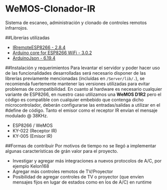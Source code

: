 # WeMOS-Clonador-IR
Sistema de escaneo, administración y clonado de controles remotos infrarrojos.

##Librerías utilizadas
- [IRremoteESP8266 - 2.8.4](https://github.com/crankyoldgit/IRremoteESP8266)
- [Arduino core for ESP8266 WiFi - 3.0.2](https://github.com/esp8266/Arduino)
- [ArduinoJson - 6.19.4](https://github.com/bblanchon/ArduinoJson)


##Instalación y requerimientos
Para levantar el servidor y poder hacer uso de las funcionalidades desarrolladas será necesario disponer de las librerías previamente mencionadas (incluídas en `/Server/lib/.`), se recomienda fuertemente mantener las versiones utilizadas para evitar problemas de compatibilidad.
En cuanto al hardware es necesario cualquier variante de ESP8266, en nuestro caso utilizamos una **WeMOS D1R2** pero el código es compatible con cualquier embebido que contenga dicho microcontrolador, deberán configurarse las entradas/salidas a utilizar en el #define de código.
Tanto el emisor como el receptor IR envían el mensaje modulado @ 38KHz.

- ESP8266 / WeMOS
- KY-022 (Receptor IR)
- KY-005 (Emisor IR)


##Formas de contribuir
Por motivos de tiempo no se llegó a implementar algunas características de grán valor para el proyecto.
- Investigar y agregar más integraciones a nuevos protocolos de A/C, por ejemplo Kelon168
- Agregar más controles remotos de TV/Proyector
- Posibilidad de agregar controles de TV o proyector (que envíen mensajes fijos en lugar de estados como en los de A/C) en runtime
